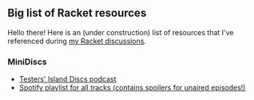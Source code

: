 ## Big list of Racket resources

Hello there! Here is an (under construction) list of resources that I've referenced during [my Racket discussions](https://racket.com/neilstudd).

### MiniDiscs 
* [Testers' Island Discs podcast](http://www.testersislanddiscs.com/)
* [Spotify playlist for all tracks (contains spoilers for unaired episodes!)](https://open.spotify.com/playlist/4BpElaAN69yBiamQiZbE6j?si=6b4d99215b7f46e4)
